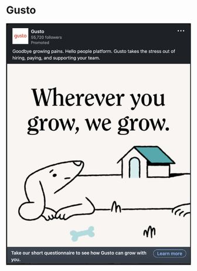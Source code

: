 # Gusto

![Screen Shot 2022-10-18 at 8.48.05 PM.png](Gusto%204b2685ef8f33490eafbcc29515240163/Screen_Shot_2022-10-18_at_8.48.05_PM.png)